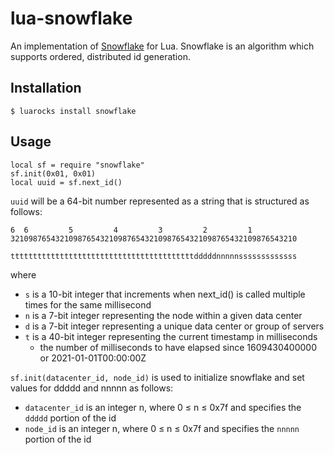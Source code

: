 lua-snowflake
=============

An implementation of [Snowflake](https://blog.twitter.com/2010/announcing-snowflake) for Lua. Snowflake is an algorithm
which supports ordered, distributed id generation. 

Installation
------------

    $ luarocks install snowflake
     
Usage
-----

    local sf = require "snowflake"
    sf.init(0x01, 0x01)
    local uuid = sf.next_id()

`uuid` will be a 64-bit number represented as a string that is structured as follows:

    6  6         5         4         3         2         1         
    3210987654321098765432109876543210987654321098765432109876543210
    
    tttttttttttttttttttttttttttttttttttttttttdddddnnnnnsssssssssssss

where

* `s` is a 10-bit integer that increments when next_id() is called multiple times for the same millisecond
* `n` is a 7-bit integer representing the node within a given data center
* `d` is a 7-bit integer representing a unique data center or group of servers
* `t` is a 40-bit integer representing the current timestamp in milliseconds
    * the number of milliseconds to have elapsed since 1609430400000 or 2021-01-01T00:00:00Z

`sf.init(datacenter_id, node_id)` is used to initialize snowflake and set values for ddddd and nnnnn as follows:

* `datacenter_id` is an integer n, where 0 ≤ n ≤ 0x7f and specifies the `ddddd` portion of the id
* `node_id` is an integer n, where 0 ≤ n ≤ 0x7f and specifies the `nnnnn` portion of the id
